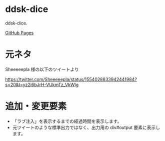 # ddsk-dice
ddsk-dice.

[GitHub Pages](https://morikooh.github.io/ddsk-dice/)

# 元ネタ

Sheeeeepla 様の以下のツイートより

https://twitter.com/Sheeeeepla/status/1554028833942441984?s=20&t=yz2i6bJrH-VUkmTz_VkWlg

# 追加・変更要素

- 「ラブ注入」を表示するまでの経過時間を表示します。
- 元ツイートのような標準出力ではなく、出力用の div#output 要素に表示します。
